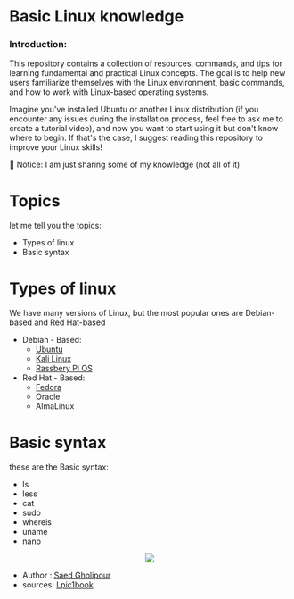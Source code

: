 # Basic Linux knowledge 


### Introduction:
This repository contains a collection of resources, commands, and tips for learning fundamental and practical Linux concepts. The goal is to help new users familiarize themselves with the Linux environment, basic commands, and how to work with Linux-based operating systems.

Imagine you've installed Ubuntu or another Linux distribution (if you encounter any issues during the installation process, feel free to ask me to create a tutorial video), and now you want to start using it but don't know where to begin.
If that's the case, I suggest reading this repository to improve your Linux skills!

:red_circle: Notice: I am just sharing some of my knowledge (not all of it)
# Topics

let me tell you the topics:
- Types of linux
- Basic syntax
  
# Types of linux

We have many versions of Linux, but the most popular ones are Debian-based and Red Hat-based
- Debian - Based:
    - [Ubuntu](https://ubuntu.com/)
    - [Kali Linux](https://www.kali.org/)
    - [Rassbery Pi OS](https://www.raspberrypi.com/software/)
- Red Hat - Based:
    - [Fedora](https://fedoraproject.org/)
    - Oracle
    - AlmaLinux
 
# Basic syntax
these are the Basic syntax:
- ls
- less
- cat
- sudo
- whereis
- uname
- nano

<p align='center'> <a href="https://skillicons.dev"> <img src="https://skillicons.dev/icons?i=linux" /></a></p>


- Author : [Saed Gholipour](https://github.com/saed-gpr)
- sources: [Lpic1book](https://linux1st.com/)
